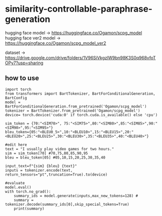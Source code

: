 # similarity-controllable-paraphrase-generation


hugging face model -> https://huggingface.co/Ogamon/scpg_model  
hugging face ver2 model -> https://huggingface.co/Ogamon/scpg_model_ver2  

dataset -> https://drive.google.com/drive/folders/1V96SiVkgzlW9bn98K3S0q968vfoTOPy7?usp=sharing  


## how to use

```
import torch
from transformers import BartTokenizer, BartForConditionalGeneration, BartConfig
model = BartForConditionalGeneration.from_pretrained('Ogamon/scpg_model')
tokenizer = BartTokenizer.from_pretrained('Ogamon/scpg_model')
device= torch.device('cuda:0' if torch.cuda.is_available() else 'cpu')

sim_token = {70:"<SIM70>", 75:"<SIM75>",80:"<SIM80>",85:"<SIM85>",90:"<SIM90>",95:"<SIM95>"}
bleu_token={05:"<BLEU0_5>",10:"<BLEU10>",15:"<BLEU15>",20:"<BLEU20>",25:"<BLEU25>",30:"<BLEU30>",35:"<BLEU35>",40:"<BLEU40>"}
```


```
#edit here
text = "I usually play video games for two hours."
sim = sim_token[70] #70,75,80,85,90,95
bleu = bleu_token[05] #05,10,15,20,25,30,35,40 

input_text=f"{sim} {bleu} {text}"  
inputs = tokenizer.encode(text, return_tensors="pt",truncation=True).to(device)

#evaluate
model.eval()
with torch.no_grad():
    summary_ids = model.generate(inputs,max_new_tokens=128) #
    summary = tokenizer.decode(summary_ids[0],skip_special_tokens=True)
    print(summary)
```
